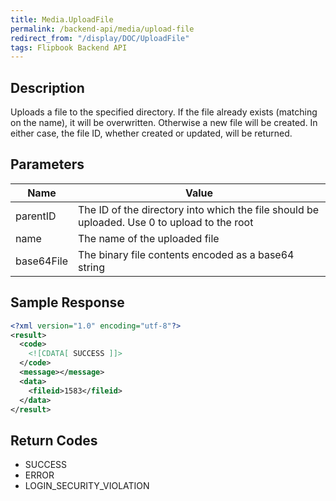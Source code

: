 ```yaml
---
title: Media.UploadFile
permalink: /backend-api/media/upload-file
redirect_from: "/display/DOC/UploadFile"
tags: Flipbook Backend API
---
```


## Description

Uploads a file to the specified directory.
If the file already exists (matching on the name), it will be overwritten. Otherwise a new file will be created. In either case, the file ID, whether created or updated, will be returned.

## Parameters

| Name       | Value
|------------|---------------------------------------------------------------------------------------------
| parentID   | The ID of the directory into which the file should be uploaded. Use 0 to upload to the root
| name		 | The name of the uploaded file
| base64File | The binary file contents encoded as a base64 string

## Sample Response

```xml
<?xml version="1.0" encoding="utf-8"?>
<result>
  <code>
    <![CDATA[ SUCCESS ]]>
  </code>
  <message></message>
  <data>
    <fileid>1583</fileid>
  </data>
</result>
```

## Return Codes

* SUCCESS
* ERROR
* LOGIN_SECURITY_VIOLATION